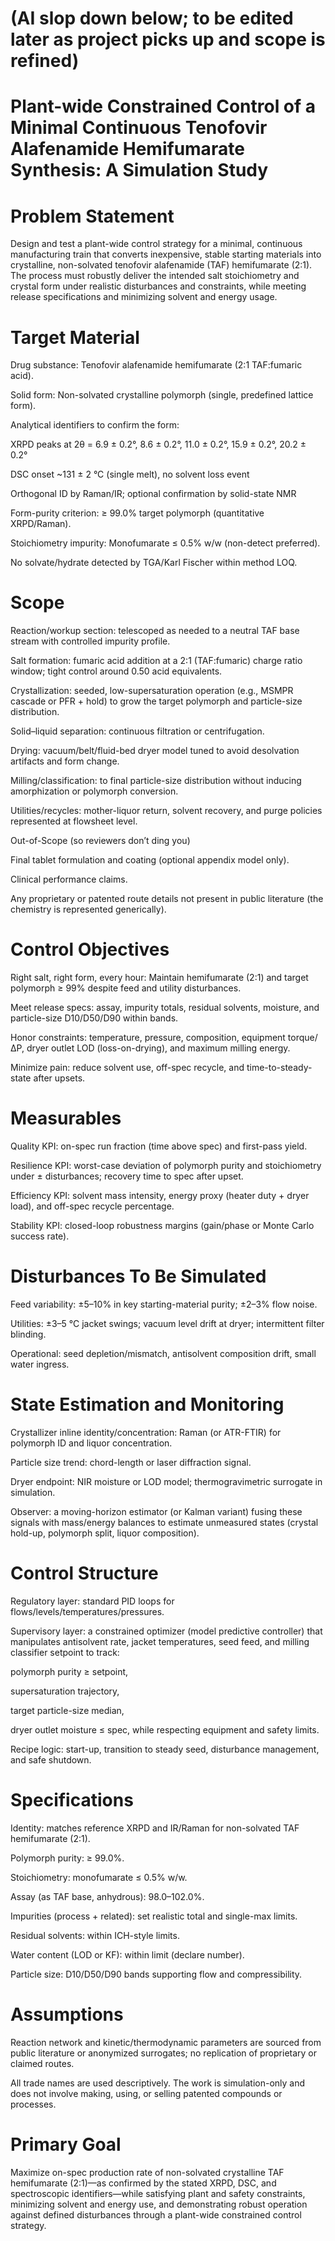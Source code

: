 # (AI slop down below; to be edited later as project picks up and scope is refined)

# Plant-wide Constrained Control of a Minimal Continuous Tenofovir Alafenamide Hemifumarate Synthesis: A Simulation Study

# Problem Statement
Design and test a plant-wide control strategy for a minimal, continuous manufacturing train that converts inexpensive, stable starting materials into crystalline, non-solvated tenofovir alafenamide (TAF) hemifumarate (2:1). The process must robustly deliver the intended salt stoichiometry and crystal form under realistic disturbances and constraints, while meeting release specifications and minimizing solvent and energy usage.

# Target Material
Drug substance: Tenofovir alafenamide hemifumarate (2:1 TAF:fumaric acid).

Solid form: Non-solvated crystalline polymorph (single, predefined lattice form).

Analytical identifiers to confirm the form:

XRPD peaks at 2θ = 6.9 ± 0.2°, 8.6 ± 0.2°, 11.0 ± 0.2°, 15.9 ± 0.2°, 20.2 ± 0.2°

DSC onset ~131 ± 2 °C (single melt), no solvent loss event

Orthogonal ID by Raman/IR; optional confirmation by solid-state NMR

Form-purity criterion: ≥ 99.0% target polymorph (quantitative XRPD/Raman).

Stoichiometry impurity: Monofumarate ≤ 0.5% w/w (non-detect preferred).

No solvate/hydrate detected by TGA/Karl Fischer within method LOQ.

# Scope

Reaction/workup section: telescoped as needed to a neutral TAF base stream with controlled impurity profile.

Salt formation: fumaric acid addition at a 2:1 (TAF:fumaric) charge ratio window; tight control around 0.50 acid equivalents.

Crystallization: seeded, low-supersaturation operation (e.g., MSMPR cascade or PFR + hold) to grow the target polymorph and particle-size distribution.

Solid–liquid separation: continuous filtration or centrifugation.

Drying: vacuum/belt/fluid-bed dryer model tuned to avoid desolvation artifacts and form change.

Milling/classification: to final particle-size distribution without inducing amorphization or polymorph conversion.

Utilities/recycles: mother-liquor return, solvent recovery, and purge policies represented at flowsheet level.

Out-of-Scope (so reviewers don’t ding you)

Final tablet formulation and coating (optional appendix model only).

Clinical performance claims.

Any proprietary or patented route details not present in public literature (the chemistry is represented generically).

# Control Objectives

Right salt, right form, every hour: Maintain hemifumarate (2:1) and target polymorph ≥ 99% despite feed and utility disturbances.

Meet release specs: assay, impurity totals, residual solvents, moisture, and particle-size D10/D50/D90 within bands.

Honor constraints: temperature, pressure, composition, equipment torque/ΔP, dryer outlet LOD (loss-on-drying), and maximum milling energy.

Minimize pain: reduce solvent use, off-spec recycle, and time-to-steady-state after upsets.

# Measurables

Quality KPI: on-spec run fraction (time above spec) and first-pass yield.

Resilience KPI: worst-case deviation of polymorph purity and stoichiometry under ± disturbances; recovery time to spec after upset.

Efficiency KPI: solvent mass intensity, energy proxy (heater duty + dryer load), and off-spec recycle percentage.

Stability KPI: closed-loop robustness margins (gain/phase or Monte Carlo success rate).

# Disturbances To Be Simulated

Feed variability: ±5–10% in key starting-material purity; ±2–3% flow noise.

Utilities: ±3–5 °C jacket swings; vacuum level drift at dryer; intermittent filter blinding.

Operational: seed depletion/mismatch, antisolvent composition drift, small water ingress.

# State Estimation and Monitoring

Crystallizer inline identity/concentration: Raman (or ATR-FTIR) for polymorph ID and liquor concentration.

Particle size trend: chord-length or laser diffraction signal.

Dryer endpoint: NIR moisture or LOD model; thermogravimetric surrogate in simulation.

Observer: a moving-horizon estimator (or Kalman variant) fusing these signals with mass/energy balances to estimate unmeasured states (crystal hold-up, polymorph split, liquor composition).

# Control Structure

Regulatory layer: standard PID loops for flows/levels/temperatures/pressures.

Supervisory layer: a constrained optimizer (model predictive controller) that manipulates antisolvent rate, jacket temperatures, seed feed, and milling classifier setpoint to track:

polymorph purity ≥ setpoint,

supersaturation trajectory,

target particle-size median,

dryer outlet moisture ≤ spec,
while respecting equipment and safety limits.

Recipe logic: start-up, transition to steady seed, disturbance management, and safe shutdown.

# Specifications

Identity: matches reference XRPD and IR/Raman for non-solvated TAF hemifumarate (2:1).

Polymorph purity: ≥ 99.0%.

Stoichiometry: monofumarate ≤ 0.5% w/w.

Assay (as TAF base, anhydrous): 98.0–102.0%.

Impurities (process + related): set realistic total and single-max limits.

Residual solvents: within ICH-style limits.

Water content (LOD or KF): within limit (declare number).

Particle size: D10/D50/D90 bands supporting flow and compressibility.

# Assumptions

Reaction network and kinetic/thermodynamic parameters are sourced from public literature or anonymized surrogates; no replication of proprietary or claimed routes.

All trade names are used descriptively. The work is simulation-only and does not involve making, using, or selling patented compounds or processes.

# Primary Goal

Maximize on-spec production rate of non-solvated crystalline TAF hemifumarate (2:1)—as confirmed by the stated XRPD, DSC, and spectroscopic identifiers—while satisfying plant and safety constraints, minimizing solvent and energy use, and demonstrating robust operation against defined disturbances through a plant-wide constrained control strategy.
